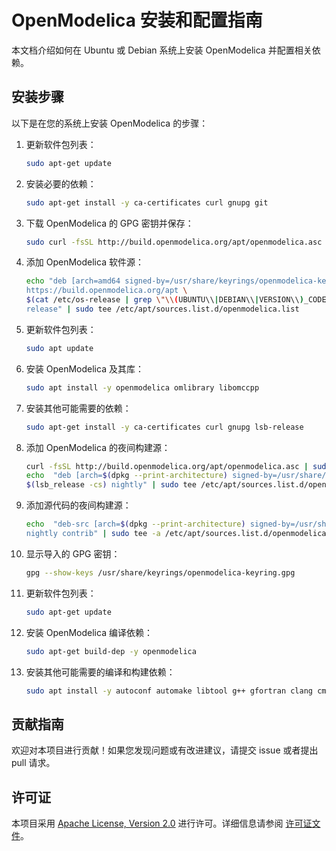 # OpenModelica 安装和配置指南

本文档介绍如何在 Ubuntu 或 Debian 系统上安装 OpenModelica 并配置相关依赖。

## 安装步骤

以下是在您的系统上安装 OpenModelica 的步骤：

1. 更新软件包列表：

   ```bash
   sudo apt-get update
   ```

2. 安装必要的依赖：

   ```bash
   sudo apt-get install -y ca-certificates curl gnupg git
   ```

3. 下载 OpenModelica 的 GPG 密钥并保存：

   ```bash
   sudo curl -fsSL http://build.openmodelica.org/apt/openmodelica.asc | sudo gpg --dearmor -o /usr/share/keyrings/openmodelica-keyring.gpg
   ```

4. 添加 OpenModelica 软件源：

   ```bash
   echo "deb [arch=amd64 signed-by=/usr/share/keyrings/openmodelica-keyring.gpg] \
   https://build.openmodelica.org/apt \
   $(cat /etc/os-release | grep \"\\(UBUNTU\\|DEBIAN\\|VERSION\\)_CODENAME\" | sort | cut -d= -f 2 | head -1) \
   release" | sudo tee /etc/apt/sources.list.d/openmodelica.list
   ```

5. 更新软件包列表：

   ```bash
   sudo apt update
   ```

6. 安装 OpenModelica 及其库：

   ```bash
   sudo apt install -y openmodelica omlibrary libomccpp
   ```

7. 安装其他可能需要的依赖：

   ```bash
   sudo apt-get install -y ca-certificates curl gnupg lsb-release
   ```

8. 添加 OpenModelica 的夜间构建源：

   ```bash
   curl -fsSL http://build.openmodelica.org/apt/openmodelica.asc | sudo gpg --dearmor -o /usr/share/keyrings/openmodelica-keyring.gpg
   echo  "deb [arch=$(dpkg --print-architecture) signed-by=/usr/share/keyrings/openmodelica-keyring.gpg] https://build.openmodelica.org/apt \
   $(lsb_release -cs) nightly" | sudo tee /etc/apt/sources.list.d/openmodelica.list > /dev/null
   ```

9. 添加源代码的夜间构建源：

   ```bash
   echo  "deb-src [arch=$(dpkg --print-architecture) signed-by=/usr/share/keyrings/openmodelica-keyring.gpg] https://build.openmodelica.org/apt \
   nightly contrib" | sudo tee -a /etc/apt/sources.list.d/openmodelica.list > /dev/null
   ```

10. 显示导入的 GPG 密钥：

    ```bash
    gpg --show-keys /usr/share/keyrings/openmodelica-keyring.gpg
    ```

11. 更新软件包列表：

    ```bash
    sudo apt-get update
    ```

12. 安装 OpenModelica 编译依赖：

    ```bash
    sudo apt-get build-dep -y openmodelica
    ```

13. 安装其他可能需要的编译和构建依赖：

    ```bash
    sudo apt install -y autoconf automake libtool g++ gfortran clang cmake hwloc make ccache
    ```

## 贡献指南

欢迎对本项目进行贡献！如果您发现问题或有改进建议，请提交 issue 或者提出 pull 请求。

## 许可证

本项目采用 [Apache License, Version 2.0](http://www.apache.org/licenses/LICENSE-2.0) 进行许可。详细信息请参阅 [许可证文件](LICENSE)。 

```
